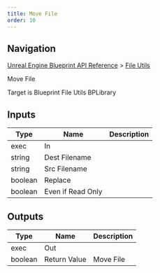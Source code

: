 ```yaml
---
title: Move File
order: 10
---
```

## Navigation

[Unreal Engine Blueprint API Reference](https://dev.epicgames.com/documentation/en-us/unreal-engine/BlueprintAPI) > [File Utils](https://dev.epicgames.com/documentation/en-us/unreal-engine/BlueprintAPI/FileUtils)

Move File

Target is Blueprint File Utils BPLibrary

## Inputs

| Type | Name | Description |
| --- | --- | --- |
| exec | In |  |
| string | Dest Filename |  |
| string | Src Filename |  |
| boolean | Replace |  |
| boolean | Even if Read Only |  |

## Outputs

| Type | Name | Description |
| --- | --- | --- |
| exec | Out |  |
| boolean | Return Value | Move File |
